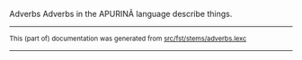 Adverbs
Adverbs in the APURINÃ language describe things.

* * *

<small>This (part of) documentation was generated from [src/fst/stems/adverbs.lexc](https://github.com/giellalt/lang-apu/blob/main/src/fst/stems/adverbs.lexc)</small>

---

